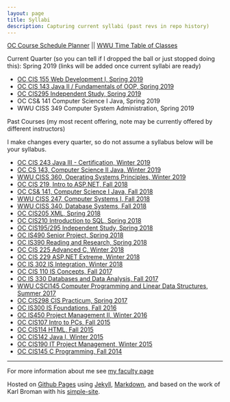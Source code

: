 ```yaml
---
layout: page
title: Syllabi
description: Capturing current syllabi (past revs in repo history)
---
```


[OC Course Schedule Planner](https://apps.olympic.edu/classschedule/Default.aspx) ||
[WWU Time Table of Classes](https://admin.wwu.edu/pls/wwis/wwskcfnd.TimeTable)

Current Quarter (so you can tell if I dropped the ball or just stopped doing this): Spring 2019 (links will be added once current syllabi are ready)

- [OC CIS 155 Web Development I, Spring 2019](CIS155.html)
- [OC CIS 143 Java II / Fundamentals of OOP, Spring 2019](CIS143.html)
- [OC CIS295 Independent Study, Spring 2019](CIS295.html)
- OC CS& 141 Computer Science I Java, Spring 2019
- WWU CISS 349 Computer System Administration, Spring 2019

Past Courses (my most recent offering, note may be currently offered by different instructors)

I make changes every quarter, so do not assume a syllabus below will be your syllabus.

- [OC CIS 243 Java III - Certification, Winter 2019](CIS243.html)
- [OC CS 143, Computer Science II Java, Winter 2019](CS143.html)
- [WWU CISS 360, Operating Systems Principles, Winter 2019](CISS360.html)
- [OC CIS 219, Intro to ASP.NET, Fall 2018](CIS219.html)
- [OC CS& 141, Computer Science I Java, Fall 2018](CS141.html)
- [WWU CISS 247, Computer Systems I, Fall 2018](CISS247.html)
- [WWU CISS 340, Database Systems, Fall 2018](CISS340.html)
- [OC CIS205 XML, Spring 2018](CIS205.html)
- [OC CIS210 Introduction to SQL, Spring 2018](CIS210.html)
- [OC CIS195/295 Independent Study, Spring 2018](CIS195295.html)
- [OC IS490 Senior Project, Spring 2018](IS490.html)
- [OC IS390 Reading and Research, Spring 2018](IS390.html)
- [OC CIS 225 Advanced C, Winter 2018](CIS225.html)
- [OC CIS 229 ASP.NET Extreme, Winter 2018](CIS229.html)
- [OC IS 302 IS Integration, Winter 2018](IS302.html)
- [OC CIS 110 IS Concepts, Fall 2017](CIS110.html)
- [OC IS 330 Databases and Data Analysis, Fall 2017](IS330.html)
- [WWU CSCI145 Computer Programming and Linear Data Structures, Summer 2017](CSCI145.html)
- [OC CIS298 CIS Practicum, Spring 2017](CIS298.html)
- [OC IS300 IS Foundations, Fall 2016](archive/2016_Fall_IS300_Item_2250_2251_syllabus_v0.pdf)
- [OC IS450 Project Management II, Winter 2016](archive/2016_Winter_IS_450_Syllabus_Garripoli.pdf)
- [OC CIS107 Intro to PCs, Fall 2015](archive/2015_Fall_CIS_107_Item_2152_Syllabus.html)
- [OC CIS114 HTML, Fall 2015](archive/2015_Fall_CIS_114_Item_2170_Syllabus.html)
- [OC CIS142 Java I, Winter 2015](archive/2015_Winter_CIS_142_Syllabus_Garripoli.html)
- [OC CIS190 IT Project Management, Winter 2015](archive/2015_Winter_CIS_190_Syllabus_Garripoli.html)
- [OC CIS145 C Programming, Fall 2014](archive/2014_Fall_CIS_145_Syllabus_Garripoli.html)

---

For more information about me see [my faculty page](https://argoc.github.io/faculty)


Hosted on
[Github Pages](http://pages.github.com) using
[Jekyll](http://jekyllrb.com/),
[Markdown](https://daringfireball.net/projects/markdown/), and
based on the work of Karl Broman with his
[simple-site](http://kbroman.gitpage.io/simple-site).
